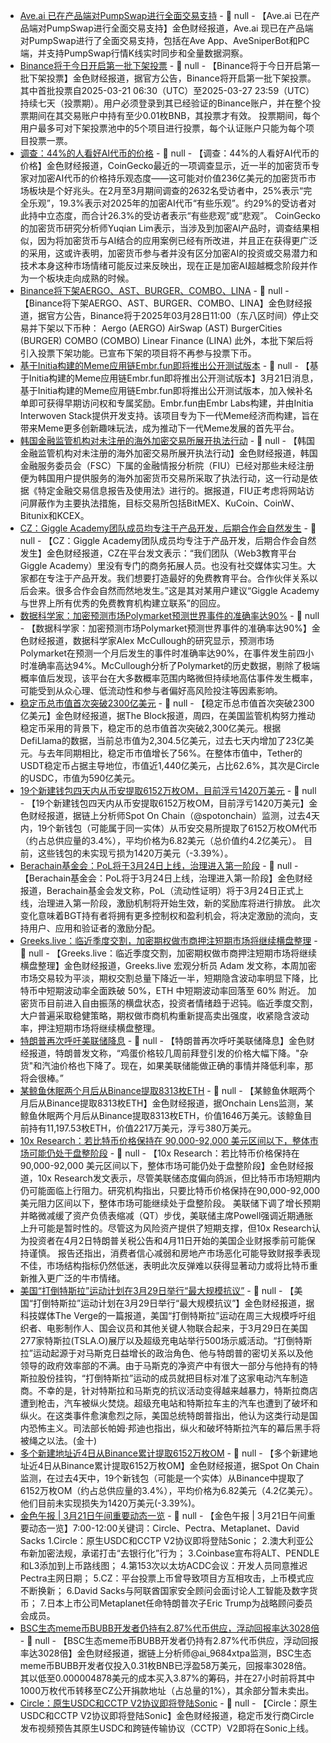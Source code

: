 - [Ave.ai 已在产品端对PumpSwap进行全面交易支持](https://x.com/aveai_info/status/1902958629839573219) - 📰 null - 【Ave.ai 已在产品端对PumpSwap进行全面交易支持】金色财经报道，Ave.ai 现已在产品端对PumpSwap进行了全面交易支持，包括在Ave App、AveSniperBot和PC端，并支持PumpSwap行情K线实时同步和全量数据洞察。
- [Binance将于今日开启第一批下架投票]() - 📰 null - 【Binance将于今日开启第一批下架投票】金色财经报道，据官方公告，Binance将开启第一批下架投票。其中首批投票自2025-03-21 06:30（UTC）至2025-03-27 23:59（UTC）持续七天（投票期）。用户必须登录到其已经验证的Binance账户，并在整个投票期间在其交易账户中持有至少0.01枚BNB，其投票才有效。 
投票期间，每个用户最多可对下架投票池中的5个项目进行投票，每个认证账户只能为每个项目投票一票。
- [调查：44%的人看好AI代币的价格](https://cointelegraph.com/news/half-crypto-users-bullish-ai-crypto-fusion-coingecko) - 📰 null - 【调查：44%的人看好AI代币的价格】金色财经报道，CoinGecko最近的一项调查显示，近一半的加密货币专家对加密AI代币的价格持乐观态度——这可能对价值236亿美元的加密货币市场板块是个好兆头。在2月至3月期间调查的2632名受访者中，25%表示“完全乐观”，19.3%表示对2025年的加密AI代币“有些乐观”。约29%的受访者对此持中立态度，而合计26.3%的受访者表示“有些悲观”或“悲观”。 
CoinGecko的加密货币研究分析师Yuqian Lim表示，当涉及到加密AI产品时，调查结果相似，因为将加密货币与AI结合的应用案例已经有所改进，并且正在获得更广泛的采用，这或许表明，加密货币参与者并没有区分加密AI的投资或交易潜力和技术本身这种市场情绪可能反过来反映出，现在正是加密AI超越概念阶段并作为一个板块走向成熟的时候。
- [Binance将下架AERGO、AST、BURGER、COMBO、LINA](https://www.binance.com/en/support/announcement/detail/db7ad1c7aa6248cda735102cdcdc4b8d) - 📰 null - 【Binance将下架AERGO、AST、BURGER、COMBO、LINA】金色财经报道，据官方公告，Binance将于2025年03月28日11:00（东八区时间）停止交易并下架以下币种： 
Aergo (AERGO) 
AirSwap (AST) 
BurgerCities (BURGER) 
COMBO (COMBO) 
Linear Finance (LINA) 
此外，本批下架后将引入投票下架功能。已宣布下架的项目将不再参与投票下币。
- [基于Initia构建的Meme应用链Embr.fun即将推出公开测试版本](https://x.com/initia/status/1902948625065578563) - 📰 null - 【基于Initia构建的Meme应用链Embr.fun即将推出公开测试版本】3月21日消息，基于Initia构建的Meme应用链Embr.fun即将推出公开测试版本，加入候补名单即可获得早期访问权和专属奖励。Embr.fun由Embr Labs构建，并由Initia Interwoven Stack提供开发支持。该项目专为下一代Meme经济而构建，旨在带来Meme更多创新趣味玩法，成为推动下一代Meme发展的首先平台。
- [韩国金融监管机构对未注册的海外加密交易所展开执法行动](https://www.hankyung.com/article/202503219761g) - 📰 null - 【韩国金融监管机构对未注册的海外加密交易所展开执法行动】金色财经报道，韩国金融服务委员会（FSC）下属的金融情报分析院（FIU）已经对那些未经注册便为韩国用户提供服务的海外加密货币交易所采取了执法行动，这一行动是依据《特定金融交易信息报告及使用法》进行的。据报道，FIU正考虑将网站访问屏蔽作为主要执法措施，目标交易所包括BitMEX、KuCoin、CoinW、Bitunix和KCEX。
- [CZ：Giggle Academy团队成员均专注于产品开发，后期合作会自然发生]() - 📰 null - 【CZ：Giggle Academy团队成员均专注于产品开发，后期合作会自然发生】金色财经报道，CZ在平台发文表示：“我们团队（Web3教育平台Giggle Academy）里没有专门的商务拓展人员。也没有社交媒体实习生。大家都在专注于产品开发。我们想要打造最好的免费教育平台。合作伙伴关系以后会来。很多合作会自然而然地发生。”这是其对某用户建议“Giggle Academy与世界上所有优秀的免费教育机构建立联系”的回应。
- [数据科学家：加密预测市场Polymarket预测世界事件的准确率达90%](https://www.coindesk.com/markets/2025/03/21/polymarket-is-94-accurate-in-predicting-world-events-research) - 📰 null - 【数据科学家：加密预测市场Polymarket预测世界事件的准确率达90%】金色财经报道，数据科学家Alex McCullough的研究显示，预测市场Polymarket在预测一个月后发生的事件时准确率达90%，在事件发生前四小时准确率高达94%。McCullough分析了Polymarket的历史数据，剔除了极端概率值后发现，该平台在大多数概率范围内略微但持续地高估事件发生概率，可能受到从众心理、低流动性和参与者偏好高风险投注等因素影响。
- [稳定币总市值首次突破2300亿美元](https://www.theblock.co/post/347405/total-stablecoin-market-cap-surpasses-230-billion-amid-institutional-interest-and-trump-policies?utm_source=twitter&utm_medium=social) - 📰 null - 【稳定币总市值首次突破2300亿美元】金色财经报道，据The Block报道，周四，在美国监管机构努力推动稳定币采用的背景下，稳定币的总市值首次突破2,300亿美元。根据DefiLlama的数据，当前总市值为2,304.5亿美元，过去七天内增加了23亿美元。与去年同期相比，稳定币市值增长了56%。在整体市值中，Tether的USDT稳定币占据主导地位，市值近1,440亿美元，占比62.6%，其次是Circle的USDC，市值为590亿美元。
- [19个新建钱包四天内从币安提取6152万枚OM，目前浮亏1420万美元](https://x.com/spotonchain/status/1902932505482990075) - 📰 null - 【19个新建钱包四天内从币安提取6152万枚OM，目前浮亏1420万美元】金色财经报道，据链上分析师Spot On Chain（@spotonchain）监测，过去4天内，19个新钱包（可能属于同一实体）从币安交易所提取了6152万枚OM代币（约占总供应量的3.4%），平均价格为6.82美元（总价值约4.2亿美元）。 
目前，这些钱包的未实现亏损为1420万美元（-3.39%）。
- [Berachain基金会：PoL将于3月24日上线，治理进入第一阶段](https://x.com/berachain/status/1902854165883167167) - 📰 null - 【Berachain基金会：PoL将于3月24日上线，治理进入第一阶段】金色财经报道，Berachain基金会发文称，PoL（流动性证明）将于3月24日正式上线，治理进入第一阶段，激励机制将开始生效，新的奖励库将进行排放。 
此次变化意味着BGT持有者将拥有更多控制权和盈利机会，将决定激励的流向，支持用户、应用和验证者的激励分配。
- [Greeks.live：临近季度交割，加密期权做市商押注短期市场将继续横盘整理](https://x.com/BTC__options/status/1902937504015323545) - 📰 null - 【Greeks.live：临近季度交割，加密期权做市商押注短期市场将继续横盘整理】金色财经报道，Greeks.live 宏观分析员 Adam 发文称，本周加密市场交易较为平淡，期权交割总量下降近一半，短期隐含波动率明显下降，比特币中短期波动率全面跌破 50%，ETH 中短期波动率回落至 60% 附近。 
加密货币目前进入自由振荡的横盘状态，投资者情绪趋于迟钝。临近季度交割，大户普遍采取稳健策略，期权做市商机构重新提高卖出强度，收紧隐含波动率，押注短期市场将继续横盘整理。
- [特朗普再次呼吁美联储降息](https://truthsocial.com/@realDonaldTrump) - 📰 null - 【特朗普再次呼吁美联储降息】金色财经报道，特朗普发文称，“鸡蛋价格较几周前拜登引发的价格大幅下降。"杂货"和汽油价格也下降了。现在，如果美联储能做正确的事情并降低利率，那将会很棒。”
- [某鲸鱼休眠两个月后从Binance提取8313枚ETH](https://x.com/OnchainLens/status/1902934745094427071) - 📰 null - 【某鲸鱼休眠两个月后从Binance提取8313枚ETH】金色财经报道，据Onchain Lens监测，某鲸鱼休眠两个月后从Binance提取8313枚ETH，价值1646万美元。该鲸鱼目前持有11,197.53枚ETH，价值2217万美元，浮亏380万美元。
- [10x Research：若比特币价格保持在 90,000-92,000 美元区间以下，整体市场可能仍处于盘整阶段](https://x.com/10x_Research/status/1902927768134033657) - 📰 null - 【10x Research：若比特币价格保持在 90,000-92,000 美元区间以下，整体市场可能仍处于盘整阶段】金色财经报道，10x Research发文表示，尽管美联储态度偏向鸽派，但比特币市场短期内仍可能面临上行阻力。研究机构指出，只要比特币价格保持在90,000-92,000美元阻力区间以下，整体市场可能继续处于盘整阶段。 
美联储下调了增长预期并略微减缓了资产负债表缩减（QT）步伐，美联储主席Powell强调近期通胀上升可能是暂时性的。尽管这为风险资产提供了短期支撑，但10x Research认为投资者在4月2日特朗普关税公告和4月11日开始的美国企业财报季前可能保持谨慎。 
报告还指出，消费者信心减弱和房地产市场恶化可能导致财报季表现不佳，市场结构指标仍然低迷，表明此次反弹难以获得显著动力或将比特币重新推入更广泛的牛市情绪。
- [美国“打倒特斯拉”运动计划在3月29日举行“最大规模抗议”]() - 📰 null - 【美国“打倒特斯拉”运动计划在3月29日举行“最大规模抗议”】金色财经报道，据科技媒体The Verge的一篇报道，美国“打倒特斯拉”运动在周三大规模呼吁组织者、电影制作人、国会议员和其他关键人物联合起来，于3月29日在美国277家特斯拉(TSLA.O)展厅以及超级充电站举行500场示威活动。“打倒特斯拉”运动起源于对马斯克日益增长的政治角色、他与特朗普的密切关系以及他领导的政府效率部的不满。由于马斯克的净资产中有很大一部分与他持有的特斯拉股份挂钩，“打倒特斯拉”运动的成员就把目标对准了这家电动汽车制造商。不幸的是，针对特斯拉和马斯克的抗议活动变得越来越暴力，特斯拉商店遭到枪击，汽车被纵火焚烧。超级充电站和特斯拉车主的汽车也遭到了破坏和纵火。在这类事件愈演愈烈之际，美国总统特朗普指出，他认为这类行动是国内恐怖主义。司法部长帕姆·邦迪也指出，纵火和破坏特斯拉汽车的幕后黑手将被绳之以法。(金十)
- [多个新建地址近4日从Binance累计提取6152万枚OM](https://x.com/spotonchain/status/1902932505482990075) - 📰 null - 【多个新建地址近4日从Binance累计提取6152万枚OM】金色财经报道，据Spot On Chain监测，在过去4天中，19个新钱包（可能是一个实体）从Binance中提取了6152万枚OM（约占总供应量的3.4%），平均价格为6.82美元（4.2亿美元）。 
他们目前未实现损失为1420万美元(-3.39%)。
- [金色午报 | 3月21日午间重要动态一览]() - 📰 null - 【金色午报 | 3月21日午间重要动态一览】7:00-12:00关键词：Circle、Pectra、Metaplanet、David Sacks 
1.Circle：原生USDC和CCTP V2协议即将登陆Sonic； 
2.澳大利亚公布新加密法规，承诺打击“去银行化”行为； 
3.Coinbase宣布将ALT、PENDLE和L3添加到上币路线图； 
4.第153次以太坊ACDC会议：开发人员同意推迟Pectra主网日期； 
5.CZ：平台投票上币曾导致项目方互相攻击，上币模式应不断换新； 
6.David Sacks与阿联酋国家安全顾问会面讨论人工智能及数字货币； 
7.日本上市公司Metaplanet任命特朗普次子Eric Trump为战略顾问委员会成员。
- [BSC生态meme币BUBB开发者仍持有2.87%代币供应，浮动回报率达3028倍](https://x.com/ai_9684xtpa/status/1902927814917230985) - 📰 null - 【BSC生态meme币BUBB开发者仍持有2.87%代币供应，浮动回报率达3028倍】金色财经报道，据链上分析师@ai_9684xtpa监测，BSC生态meme币BUBB开发者仅投入0.31枚BNB已浮盈58万美元，回报率3028倍。 
其以低至0.000004878美元的成本买入3.87%的筹码，并在27小时前将其中1000万枚代币转移至CZ公开捐款地址（占总量的1%），其余部分暂未卖出。
- [Circle：原生USDC和CCTP V2协议即将登陆Sonic](https://x.com/Cointelegraph/status/1902925636332564894) - 📰 null - 【Circle：原生USDC和CCTP V2协议即将登陆Sonic】金色财经报道，稳定币发行商Circle发布视频预告其原生USDC和跨链传输协议（CCTP）V2即将在Sonic上线。

